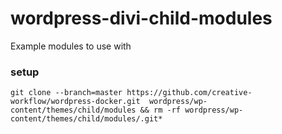 # wordpress-divi-child-modules

Example modules to use with

### setup
```
git clone --branch=master https://github.com/creative-workflow/wordpress-docker.git  wordpress/wp-content/themes/child/modules && rm -rf wordpress/wp-content/themes/child/modules/.git*
```
